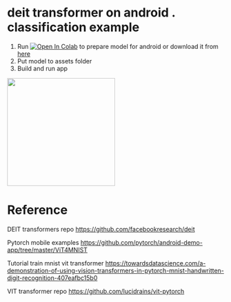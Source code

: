 # deit transformer on android . classification example
1. Run 
[![Open In Colab](https://colab.research.google.com/assets/colab-badge.svg)](https://colab.research.google.com/github/ZackPashkin/deit-transformer-on-android-.-classification/blob/main/quantized_model_preparaion_transformer_deit.ipynb) to prepare model for android or download it from [here](https://storage.googleapis.com/clipnetgan/deit_tiny_android/fbdeit.pt)
2. Put model to assets folder
3. Build and run app

[<img src="https://github.com/ZackPashkin/deit-transformer-on-android-.-classification/blob/main/example_deit_classifier.gif" width="250"/>](https://github.com/ZackPashkin/deit-transformer-on-android-.-classification/blob/main/example_deit_classifier.gif)


# Reference
DEIT transformers repo
https://github.com/facebookresearch/deit

Pytorch mobile examples
https://github.com/pytorch/android-demo-app/tree/master/ViT4MNIST

Tutorial train mnist vit transformer
https://towardsdatascience.com/a-demonstration-of-using-vision-transformers-in-pytorch-mnist-handwritten-digit-recognition-407eafbc15b0

VIT transformer repo
https://github.com/lucidrains/vit-pytorch

